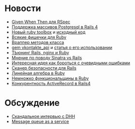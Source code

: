 # Новости
* [Given When Then для RSpec](https://github.com/jimweirich/rspec-given)
* [Поддержка массивов Postgresql в Rails 4](http://reefpoints.dockyard.com/ruby/2012/09/18/rails-4-sneak-peek-postgresql-array-support.html)
* [Новый ruby toolbox](http://www.knight.io/) и [исходный код](https://github.com/thomasklemm/Knight)
* [Всякие фишечки для Ruby](https://speakerdeck.com/u/jsantos/p/ruby-things)
* [Враппер методов класса](http://blog.reenhanced.com/post/31397796389/log-all-calls-to-instance-methods-of-a-ruby-class)
* [gem vkontakte_api](http://7even.github.com/vkontakte_api/) и [статья о его использовании](http://habrahabr.ru/post/151585/)
* [ТЬюнинг Rails, nginx и Ruby](http://pulse.sportngin.com/news_article/show/156863?referrer_id=543230)
* [Мнение по поводу Sinatra vs Rails](http://pedro.herokuapp.com/past/2012/9/12/on_rails_sinatra_and_picking_the_right_tool_for_the_job/)
* [Интересная идея как бороться с очевидными ошибками](http://schneems.com/post/31460949407/raise-hell-better-programming-through-error-messages)
* [Сканер безопасности для Rails](https://www.youtube.com/watch?v=2MzrnBiNgZ4)
* [Линейная алгебра в Ruby](https://github.com/SciRuby/nmatrix)
* [Немножко функциональщины в Ruby](http://po-ru.com/diary/rubys-magic-underscore/)
* [Конкурентность ActiveRecord в Rails4](http://bibwild.wordpress.com/2012/09/21/state-of-activerecord-and-concurrency-another-update/)

# Обсуждение
* [Скандальное интервью с DHH](http://www.youtube.com/watch?v=FkLVl3gpJP4#t=33m30s)
* [Message queue as a service](https://www.softlayer.com/services/additional/message-queue/)
